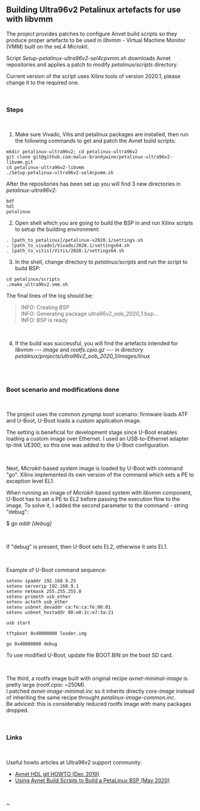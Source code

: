 

## Building Ultra96v2 Petalinux artefacts for use with libvmm


The project provides patches to configure Anvet build scripts
so they produce proper artefacts to be used in <i>libvmm</i> - 
Virtual Machine Monitor (VMM) built on the seL4 Microkit. 


Script <i>Setup-petalinux-ultra96v2-sel4cpvmm.sh</i> downloads Avnet repositories
and applies a patch to modify <i>petalinux/scripts</i> directory.


Current version of the script uses Xilinx tools of version 2020.1,
please change it to the required one.

</br>

### Steps

</br>

1. Make sure Vivado, Vitis and petalinux packages are installed, then
run the following commands to get and patch the Avnet build scripts:


```
mkdir petalinux-ultra96v2; cd petalinux-ultra96v2
git clone git@github.com:malus-brandywine/petalinux-ultra96v2-libvmm.git
cd petalinux-ultra96v2-libvmm
./Setup-petalinux-ultra96v2-sel4cpvmm.sh
```

After the repositories has been set up you will find 3 new directories
in <i>petalinux-ultra96v2</i>:


```
bdf
hdl
petalinux
```

2. Open shell which you are going to build the BSP in and run Xilinx
scripts to setup the building environment:


```
. [path_to_petalinux]/petalinux-v2020.1/settings.sh
. [path_to_vivado]/Vivado/2020.1/settings64.sh
. [path_to_vitis]/Vitis/2020.1/settings64.sh
```

3. In the shell, change directory to <i>petalinux/scripts</i> and run the script
to build BSP:


```
cd petalinux/scripts
./make_ultra96v2.vmm.sh
```

The final lines of the log should be:



>INFO: Creating BSP</br>
INFO: Generating package ultra96v2_oob_2020_1.bsp...</br>
INFO: BSP is ready</br>


</br>

4. If the build was successful, you will find the artefacts intended for
<i>libvmm</i> --- <i>image</i> and <i>rootfs.cpio.gz</i> --- in directory
<i>petalinux/projects/ultra96v2_oob_2020_1/images/linux</i>

</br>

</br>


### Boot scenario and modifications done

</br>

The project uses the common <i>zynqmp</i> boot scenario: firmware loads
ATF and U-Boot, U-Boot loads a custom application image.

The setting is beneficial for development stage since U-Boot enables loading
a custom image over Ethernet. I used an USB-to-Ethernet adapter tp-link UE300,
so this one was added to the U-Boot configuration.

</br>

Next, <i>Microkit</i>-based system image is loaded by U-Boot with command "go". Xilinx
implemented its own version of the command which sets a PE to exception level EL1.

When running an image of <i>Microkit</i>-based system with <i>libvmm</i> component,
U-Boot has to set a PE to EL2 before passing the execution flow to the image.
To solve it, I added the second parameter to the command - string "debug":</br>

$ go <i>addr</i> <i>[debug]</i>

</br>

If "debug" is present, then U-Boot sets EL2, otherwise it sets EL1.

</br>


Example of U-Boot command sequence:

```
setenv ipaddr 192.168.9.25
setenv serverip 192.168.9.1
setenv netmask 255.255.255.0
setenv primeth usb_ether
setenv acteth usb_ether
setenv usbnet_devaddr ca:fe:ca:fe:00:01
setenv usbnet_hostaddr 80:e8:2c:e7:3a:21

usb start

tftpboot 0x40000000 loader.img

go 0x40000000 debug
```

To use modified U-Boot, update file BOOT.BIN on the boot SD card.

</br>


The third, a rootfs image built with original recipe <i>avnet-minimal-image</i>
is pretty large (rootf.cpio: ~250M).</br>
I patched <i>avnet-image-minimal.inc</i> so it inherits directly <i>core-image</i>
instead of inheriting the same recipe
throught <i>petalinux-image-common.inc</i>.</br>
Be adviced: this is considerably reduced rootfs image with many packages dropped.

</br>


### Links

</br>

Useful howto articles at Ultra96v2 support community:


   - [Avnet HDL git HOWTO (Dec 2019)](https://community.element14.com/technologies/fpga-group/b/blog/posts/avnet-hdl-git-howto-vivado-2020-1-and-earlier)</br>
   - [Using Avnet Build Scripts to Build a PetaLinux BSP (May 2020)](https://community.element14.com/technologies/fpga-group/b/blog/posts/using-avnet-build-scripts-to-build-a-petalinux-bsp-2019-2-and-earlier)

</br>

~
